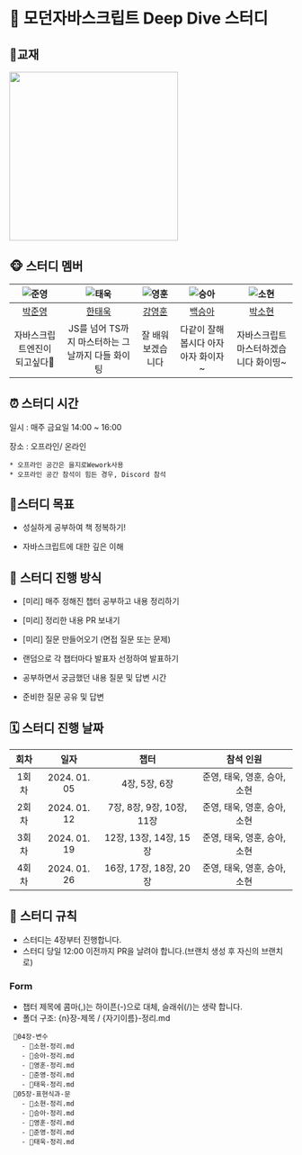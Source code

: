 # 📖 모던자바스크립트 Deep Dive 스터디

## 📕교재

<img src="./images/book_img.png" width='300px'>

## 🐵 스터디 멤버

| <img src="https://avatars.githubusercontent.com/u/37425309?v=4" title="준영"> | <img src = "https://avatars.githubusercontent.com/u/90249043?v=4" title="태욱"> | <img src="https://avatars.githubusercontent.com/u/155596644?v=4" title="영훈"> | <img src="https://avatars.githubusercontent.com/u/155128712?v=4" title="승아"> | <img src="https://avatars.githubusercontent.com/u/63449836?v=4" title="소현"> |
| :---------------------------------------------------------------------------: | :-----------------------------------------------------------------------------: | :----------------------------------------------------------------------------: | :----------------------------------------------------------------------------: | :---------------------------------------------------------------------------: |
|                    [박준영](https://github.com/zoonyoung)                     |                      [한태욱](https://github.com/TaeUk471)                      |                    [강영훈](https://github.com/harrykotter)                    |                     [백승아](https://github.com/seungAAA)                      |                    [박소현](https://github.com/thgus5335)                     |
|                         자바스크립트엔진이 되고싶다🤖                         |                JS를 넘어 TS까지 마스터하는 그날까지 다들 화이팅                 |                               잘 배워보겠습니다                                |                       다같이 잘해봅시다 아자아자 화이자~                       |                     자바스크립트 마스터하겠습니다 화이띵~                     |

## ⏰ 스터디 시간

일시 : 매주 금요일 14:00 ~ 16:00

장소 : 오프라인/ 온라인

    * 오프라인 공간은 을지로Wework사용
    * 오프라인 공간 참석이 힘든 경우, Discord 참석

## 👻스터디 목표

- 성실하게 공부하여 책 정복하기!

- 자바스크립트에 대한 깊은 이해

## 🎃 스터디 진행 방식

- [미리] 매주 정해진 챕터 공부하고 내용 정리하기

- [미리] 정리한 내용 PR 보내기

- [미리] 질문 만들어오기 (면접 질문 또는 문제)

  

- 랜덤으로 각 챕터마다 발표자 선정하여 발표하기

- 공부하면서 궁금했던 내용 질문 및 답변 시간

- 준비한 질문 공유 및 답변

## 🗓️ 스터디 진행 날짜

| 회차  |     일자     |     챕터      |          참석 인원           |
| :---: | :----------: | :-----------: | :--------------------------: |
| 1회차 | 2024. 01. 05 | 4장, 5장, 6장 | 준영, 태욱, 영훈, 승아, 소현 |
| 2회차 | 2024. 01. 12 | 7장, 8장, 9장, 10장, 11장 | 준영, 태욱, 영훈, 승아, 소현 |
| 3회차 | 2024. 01. 19 | 12장, 13장, 14장, 15장 | 준영, 태욱, 영훈, 승아, 소현 |
| 4회차 | 2024. 01. 26 | 16장, 17장, 18장, 20장 | 준영, 태욱, 영훈, 승아, 소현 |

## 🚨 스터디 규칙

- 스터디는 4장부터 진행합니다.
- 스터디 당일 12:00 이전까지 PR을 날려야 합니다.(브랜치 생성 후 자신의 브랜치로)

### Form

- 챕터 제목에 콤마(,)는 하이픈(-)으로 대체, 슬래쉬(/)는 생략 합니다.
- 폴더 구조: {n}장-제목 / {자기이름}-정리.md

```
 📂04장-변수
   - 📃소현-정리.md
   - 📃승아-정리.md
   - 📃영훈-정리.md
   - 📃준영-정리.md
   - 📃태욱-정리.md
 📂05장-표현식과-문
   - 📃소현-정리.md
   - 📃승아-정리.md
   - 📃영훈-정리.md
   - 📃준영-정리.md
   - 📃태욱-정리.md
```
